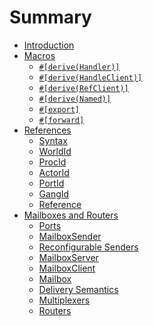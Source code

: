 # Summary

- [Introduction](./introduction.md)
- [Macros](macros/index.md)
  - [`#[derive(Handler)]`](macros/handler.md)
  - [`#[derive(HandleClient)]`](macros/handle_client.md)
  - [`#[derive(RefClient)]`](macros/ref_client.md)
  - [`#[derive(Named)]`](macros/named.md)
  - [`#[export]`](macros/export.md)
  - [`#[forward]`](macros/forward.md)
- [References](references/index.md)
  - [Syntax](references/syntax.md)
  - [WorldId](references/world_id.md)
  - [ProcId](references/proc_id.md)
  - [ActorId](references/actor_id.md)
  - [PortId](references/port_id.md)
  - [GangId](references/gang_id.md)
  - [Reference](references/reference.md)
  <!-- - [Typed References](references/typed_refs.md) -->
  <!-- - [Gangs](references/gangs.md) -->
  <!-- - [Bindings](references/bindings.md) -->
- [Mailboxes and Routers](mailboxes/index.md)
  - [Ports](mailboxes/ports.md)
  - [MailboxSender](mailboxes/mailbox_sender.md)
  - [Reconfigurable Senders](mailboxes/reconfigurable_sender.md)
  - [MailboxServer](mailboxes/mailbox_server.md)
  - [MailboxClient](mailboxes/mailbox_client.md)
  - [Mailbox](mailboxes/mailbox.md)
  - [Delivery Semantics](mailboxes/delivery.md)
  - [Multiplexers](mailboxes/multiplexer.md)
  - [Routers](mailboxes/routers.md)
